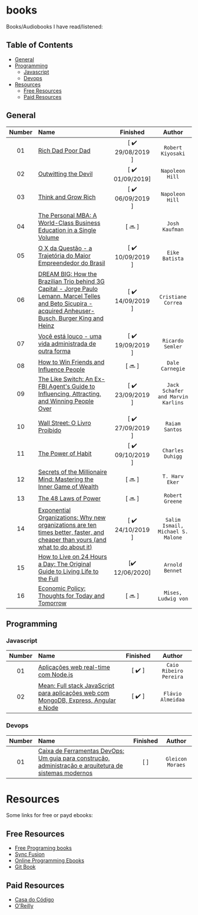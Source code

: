 # books

Books/Audiobooks I have read/listened:

## Table of Contents

<!--
	generated by readme-toc
	npm i -g readme-toc
	to generate just run `toc`
-->

<!-- toc -->

- [General](#general)
- [Programming](#programming)
  - [Javascript](#javascript)
  - [Devops](#devops)
- [Resources](#resources)
  - [Free Resources](#free-resources)
  - [Paid Resources](#paid-resources)

<!-- toc stop -->

## General

| Number | Name                                                                                                                                                                                                                                                 |             Finished              |              Author               |
| :----: | :--------------------------------------------------------------------------------------------------------------------------------------------------------------------------------------------------------------------------------------------------- | :-------------------------------: | :-------------------------------: |
|   01   | [Rich Dad Poor Dad]()                                                                                                                                                                                                                                | [ :heavy_check_mark: 29/08/2019 ] |         `Robert Kiyosaki`         |
|   02   | [Outwitting the Devil]()                                                                                                                                                                                                                             | [ :heavy_check_mark: 01/09/2019]  |          `Napoleon Hill`          |
|   03   | [Think and Grow Rich]()                                                                                                                                                                                                                              | [ :heavy_check_mark: 06/09/2019 ] |          `Napoleon Hill`          |
|   04   | [The Personal MBA: A World-Class Business Education in a Single Volume]()                                                                                                                                                                            |            [ :soon: ]             |          `Josh Kaufman`           |
|   05   | [O X da Questão - a Trajetória do Maior Empreendedor do Brasil](https://www.amazon.com.br/X-Quest%C3%A3o-Eike-Batista/dp/857542663X)                                                                                                                 | [ :heavy_check_mark: 10/09/2019 ] |          `Eike Batista`           |
|   06   | [DREAM BIG: How the Brazilian Trio behind 3G Capital - Jorge Paulo Lemann, Marcel Telles and Beto Sicupira - acquired Anheuser-Busch, Burger King and Heinz](https://www.amazon.com/DREAM-BIG-Brazilian-Sicupira-Anheuser-Busch-ebook/dp/B00JUWYGDQ) | [ :heavy_check_mark: 14/09/2019 ] |        `Cristiane Correa`         |
|   07   | [Você está louco - uma vida administrada de outra forma](https://www.amazon.com.br/Voc%C3%AA-Louco-Administrada-Outra-Forma/dp/8532520944)                                                                                                           | [ :heavy_check_mark: 19/09/2019 ] |         `Ricardo Semler`          |
|   08   | [How to Win Friends and Influence People](https://www.amazon.com.br/How-Win-Friends-Influence-People/dp/0671027034)                                                                                                                                  |            [ :soon: ]             |          `Dale Carnegie`          |
|   09   | [The Like Switch: An Ex-FBI Agent's Guide to Influencing, Attracting, and Winning People Over](https://www.amazon.com.br/Like-Switch-Influencing-Attracting-Winning-ebook/dp/B00IWTWO8C)                                                             | [ :heavy_check_mark: 23/09/2019 ] | `Jack Schafer and Marvin Karlins` |
|   10   | [Wall Street: O Livro Proibido](https://www.amazon.com.br/Wall-Street-Livro-Proibido-Ebook-ebook/dp/B01BCHOXUC)                                                                                                                                      | [ :heavy_check_mark: 27/09/2019 ] |          `Raiam Santos`           |
|   11   | [The Power of Habit](https://www.amazon.com/Power-Habit-What-Life-Business/dp/081298160X)                                                                                                                                                            | [ :heavy_check_mark: 09/10/2019 ] |         `Charles Duhigg`          |
|   12   | [Secrets of the Millionaire Mind: Mastering the Inner Game of Wealth](https://www.amazon.com.br/Secrets-Millionaire-Mind-Mastering-Wealth/dp/0060763280)                                                                                             |            [ :soon: ]             |          `T. Harv Eker`           |
|   13   | [The 48 Laws of Power](https://www.amazon.com/48-Laws-Power-Robert-Greene/dp/0140280197)                                                                                                                                                             |            [ :soon: ]             |          `Robert Greene`          |
|   14   | [Exponential Organizations: Why new organizations are ten times better, faster, and cheaper than yours (and what to do about it)](https://www.amazon.com/Exponential-Organizations-organizations-better-cheaper-ebook/dp/B00OO8ZGC6)                 | [ :heavy_check_mark: 24/10/2019 ] | `Salim Ismail, Michael S. Malone` |
|   15   | [How to Live on 24 Hours a Day: The Original Guide to Living Life to the Full](https://www.amazon.com.br/How-Live-24-Hours-Day-ebook/dp/B00QPHQTXO)                                                                                                  |  [:heavy_check_mark: 12/06/2020]  |          `Arnold Bennet`          |
|   16   | [Economic Policy: Thoughts for Today and Tomorrow](https://store.mises.org/Economic-Policy-Thoughts-for-Today-and-Tomorrow-P207.aspx)                                                                                                                |            [ :soon: ]             |        `Mises, Ludwig von`        |

<!--
| 17 | []() | [ :soon: ] | `` |
| 18 | []() | [ :soon: ] | `` |
| 19 | []() | [ :soon: ] | `` |
| 20 | []() | [ :soon: ] | `` |
| 21 | []() | [ :soon: ] | `` |
| 22 | []() | [ :soon: ] | `` |
| 23 | []() | [ :soon: ] | `` |
| 24 | []() | [ :soon: ] | `` |
| 25 | []() | [ :soon: ] | `` |

-->

## Programming

### Javascript

| Number | Name                                                                                                                                       |        Finished        |         Author         |
| :----: | :----------------------------------------------------------------------------------------------------------------------------------------- | :--------------------: | :--------------------: |
|   01   | [Aplicações web real-time com Node.js](http://www.casadocodigo.com.br/products/livro-nodejs)                                               | [ :heavy_check_mark: ] | `Caio Ribeiro Pereira` |
|   02   | [Mean: Full stack JavaScript para aplicações web com MongoDB, Express, Angular e Node](http://www.casadocodigo.com.br/products/livro-mean) | [ :heavy_check_mark: ] |   `Flávio Almeidaa`    |

### Devops

| Number | Name                                                                                                                                                                       | Finished |      Author      |
| :----: | :------------------------------------------------------------------------------------------------------------------------------------------------------------------------- | :------: | :--------------: |
|   01   | [Caixa de Ferramentas DevOps: Um guia para construção, administração e arquitetura de sistemas modernos](http://www.casadocodigo.com.br/products/livro-ferramentas-devops) |   [ ]    | `Gleicon Moraes` |

# Resources

Some links for free or payd ebooks:

## Free Resources

- [Free Programing books](https://github.com/vhf/free-programming-books)
- [Sync Fusion](http://www.syncfusion.com/resources/techportal/ebooks)
- [Online Programming Ebooks](http://www.onlineprogrammingbooks.com/)
- [Git Book](https://www.gitbook.com/explore)

## Paid Resources

- [Casa do Código](http://www.casadocodigo.com.br/)
- [O'Reilly](http://www.oreilly.com/)
